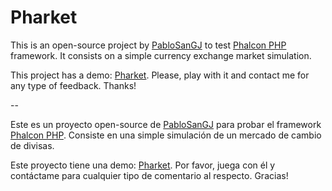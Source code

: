 # Pharket

This is an open-source project by [PabloSanGJ][1]
to test [Phalcon PHP][2] framework. 
It consists on a simple currency exchange market simulation.

This project has a demo: [Pharket][3]. Please, play with it and contact me
for any type of feedback. Thanks!

--

Este es un proyecto open-source de [PabloSanGJ][1]
para probar el framework [Phalcon PHP][2]. 
Consiste en una simple simulación de un mercado de cambio de divisas.

Este proyecto tiene una demo: [Pharket][3]. Por favor, juega con él y contáctame
para cualquier tipo de comentario al respecto. Gracias!

[1]: http://pablosantamaria.com/
[2]: https://phalconphp.com/
[3]: http://pharket.pablosantamaria.com/